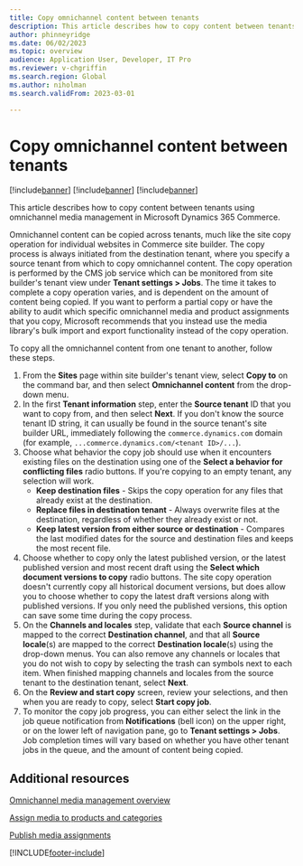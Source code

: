```yaml
---
title: Copy omnichannel content between tenants
description: This article describes how to copy content between tenants using omnichannel media management in Microsoft Dynamics 365 Commerce.
author: phinneyridge
ms.date: 06/02/2023
ms.topic: overview
audience: Application User, Developer, IT Pro
ms.reviewer: v-chgriffin
ms.search.region: Global
ms.author: niholman
ms.search.validFrom: 2023-03-01

---
```


# Copy omnichannel content between tenants

[!include[banner](../includes/banner.md)]
[!include[banner](../includes/preview-banner.md)]
[!include[banner](../includes/production-ready-preview-banner.md)]

This article describes how to copy content between tenants using omnichannel media management in Microsoft Dynamics 365 Commerce.

Omnichannel content can be copied across tenants, much like the site copy operation for individual websites in Commerce site builder. The copy process is always initiated from the destination tenant, where you specify a source tenant from which to copy omnichannel content. The copy operation is performed by the CMS job service which can be monitored from site builder's tenant view under **Tenant settings \> Jobs**. The time it takes to complete a copy operation varies, and is dependent on the amount of content being copied. If you want to perform a partial copy or have the ability to audit which specific omnichannel media and product assignments that you copy, Microsoft recommends that you instead use the media library's bulk import and export functionality instead of the copy operation.

To copy all the omnichannel content from one tenant to another, follow these steps.

1. From the **Sites** page within site builder's tenant view, select **Copy to** on the command bar, and then select **Omnichannel content** from the drop-down menu.
2. In the first **Tenant information** step, enter the **Source tenant** ID that you want to copy from, and then select **Next**. If you don't know the source tenant ID string, it can usually be found in the source tenant's site builder URL, immediately following the `commerce.dynamics.com` domain (for example, `...commerce.dynamics.com/<tenant ID>/...`).
3. Choose what behavior the copy job should use when it encounters existing files on the destination using one of the **Select a behavior for conflicting files** radio buttons. If you're copying to an empty tenant, any selection will work.
    - **Keep destination files** - Skips the copy operation for any files that already exist at the destination.
    - **Replace files in destination tenant** - Always overwrite files at the destination, regardless of whether they already exist or not.
    - **Keep latest version from either source or destination** - Compares the last modified dates for the source and destination files and keeps the most recent file.  
5. Choose whether to copy only the latest published version, or the latest published version and most recent draft using the **Select which document versions to copy** radio buttons. The site copy operation doesn't currently copy all historical document versions, but does allow you to choose whether to copy the latest draft versions along with published versions. If you only need the published versions, this option can save some time during the copy process.
6. On the **Channels and locales** step, validate that each **Source channel** is mapped to the correct **Destination channel**, and that all **Source locale**(s) are mapped to the correct **Destination locale**(s) using the drop-down menus. You can also remove any channels or locales that you do not wish to copy by selecting the trash can symbols next to each item. When finished mapping channels and locales from the source tenant to the destination tenant, select **Next**.
7. On the **Review and start copy** screen, review your selections, and then when you are ready to copy, select **Start copy job**.
8. To monitor the copy job progress, you can either select the link in the job queue notification from **Notifications** (bell icon) on the upper right, or on the lower left of navigation pane, go to **Tenant settings \> Jobs**. Job completion times will vary based on whether you have other tenant jobs in the queue, and the amount of content being copied.

## Additional resources

[Omnichannel media management overview](omnichannel-media-management-overview.md)

[Assign media to products and categories](assign-media-omnichannel.md)

[Publish media assignments](publish-media-omnichannel.md)


[!INCLUDE[footer-include](../includes/footer-banner.md)]
